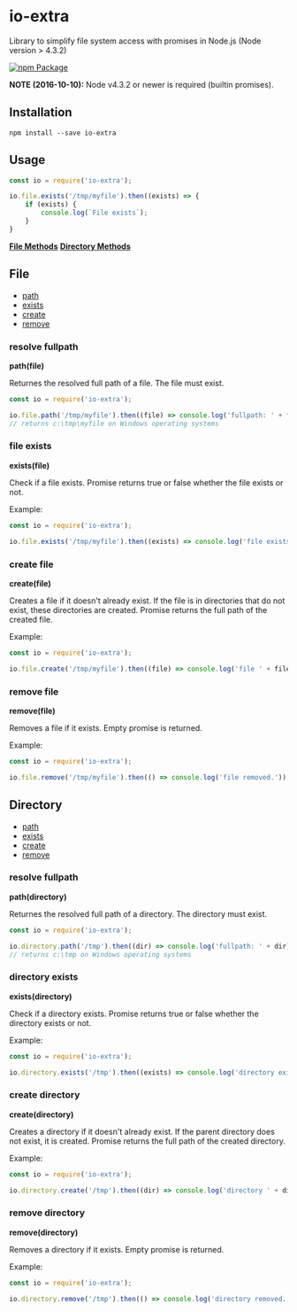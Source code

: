 # io-extra

Library to simplify file system access with promises in Node.js (Node version > 4.3.2)

[![npm Package](https://img.shields.io/npm/v/io-extra.svg?style=flat-square)](https://www.npmjs.org/package/io-extra)

**NOTE (2016-10-10):** Node v4.3.2 or newer is required (builtin promises).

Installation
------------

    npm install --save io-extra

Usage
-----

```js
const io = require('io-extra');

io.file.exists('/tmp/myfile').then((exists) => {
    if (exists) {
        console.log(`File exists`);
    }
}
```

[**File Methods**](#file)
[**Directory Methods**](#directory)


File
-------

- [path](#resolve-fullpath)
- [exists](#file-exists)
- [create](#create-file)
- [remove](#remove-file)

### resolve fullpath
**path(file)**

Returnes the resolved full path of a file.
The file must exist.

```js
const io = require('io-extra');

io.file.path('/tmp/myfile').then((file) => console.log('fullpath: ' + file));
// returns c:\tmp\myfile on Windows operating systems
```

### file exists

**exists(file)**

Check if a file exists.
Promise returns true or false whether the file exists or not.

Example:

```js
const io = require('io-extra');

io.file.exists('/tmp/myfile').then((exists) => console.log('file exists: ' + exists));
```

### create file

**create(file)**

Creates a file if it doesn't already exist.
If the file is in directories that do not exist, these directories are created.
Promise returns the full path of the created file.

Example:

```js
const io = require('io-extra');

io.file.create('/tmp/myfile').then((file) => console.log('file ' + file + ' created.'));
```

### remove file

**remove(file)**

Removes a file if it exists.
Empty promise is returned.

Example:

```js
const io = require('io-extra');

io.file.remove('/tmp/myfile').then(() => console.log('file removed.'));
```

Directory
-------

- [path](#resolve-fullpath)
- [exists](#directory-exists)
- [create](#create-directory)
- [remove](#remove-directory)

### resolve fullpath
**path(directory)**

Returnes the resolved full path of a directory.
The directory must exist.

```js
const io = require('io-extra');

io.directory.path('/tmp').then((dir) => console.log('fullpath: ' + dir));
// returns c:\tmp on Windows operating systems
```

### directory exists

**exists(directory)**

Check if a directory exists.
Promise returns true or false whether the directory exists or not.

Example:

```js
const io = require('io-extra');

io.directory.exists('/tmp').then((exists) => console.log('directory exists: ' + exists));
```

### create directory

**create(directory)**

Creates a directory if it doesn't already exist.
If the parent directory does not exist, it is created.
Promise returns the full path of the created directory.

Example:

```js
const io = require('io-extra');

io.directory.create('/tmp').then((dir) => console.log('directory ' + dir + ' created.'));
```

### remove directory

**remove(directory)**

Removes a directory if it exists.
Empty promise is returned.

Example:

```js
const io = require('io-extra');

io.directory.remove('/tmp').then(() => console.log('directory removed.'));
```
